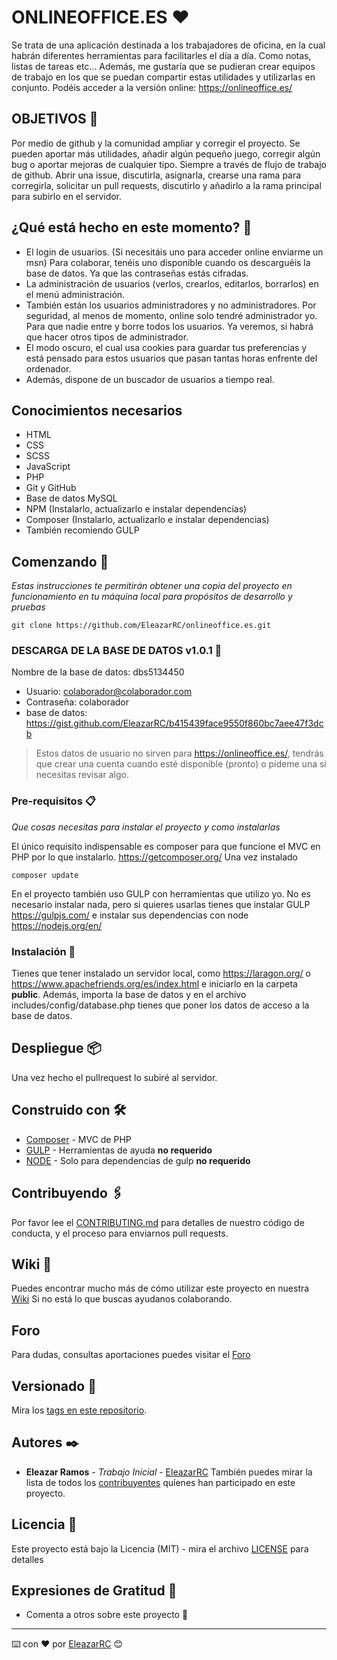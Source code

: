 # ONLINEOFFICE.ES ❤️
Se trata de una aplicación destinada a los trabajadores de oficina, en la cual habrán diferentes herramientas para facilitarles el día a día. Como notas, listas de tareas etc... Además, me gustaría que se pudieran crear equipos de trabajo en los que se puedan compartir estas utilidades y utilizarlas en conjunto.
Podéis acceder a la versión online: https://onlineoffice.es/
## OBJETIVOS 🎈
Por medio de github y la comunidad ampliar y corregir el proyecto. Se pueden aportar más utilidades, añadir algún pequeño juego, corregir algún bug o aportar mejoras de cualquier tipo. 
Siempre a través de flujo de trabajo de github. Abrir una issue, discutirla, asignarla, crearse una rama para corregirla, solicitar un pull requests, discutirlo y añadirlo a la rama principal para subirlo en el servidor.
## ¿Qué está hecho en este momento? 🧭
- El login de usuarios. (Si necesitáis uno para acceder online enviarme un msn) Para colaborar, tenéis uno disponible cuando os descarguéis la base de datos. Ya que las contraseñas estás cifradas.
- La administración de usuarios (verlos, crearlos, editarlos, borrarlos) en el menú administración.
- También están los usuarios administradores y no administradores. Por seguridad, al menos de momento, online solo tendré administrador yo. Para que nadie entre y borre todos los usuarios. Ya veremos, si habrá que hacer otros tipos de administrador.
- El modo oscuro, el cual usa cookies para guardar tus preferencias y está pensado para estos usuarios que pasan tantas horas enfrente del ordenador.
- Además, dispone de un buscador de usuarios a tiempo real.
## Conocimientos necesarios
- HTML
- CSS
- SCSS 
- JavaScript
- PHP
- Git y GitHub
- Base de datos MySQL
- NPM (Instalarlo, actualizarlo e instalar dependencias)
- Composer (Instalarlo, actualizarlo e instalar dependencias)
- También recomiendo GULP
## Comenzando 🚀
_Estas instrucciones te permitirán obtener una copia del proyecto en funcionamiento en tu máquina local para propósitos de desarrollo y pruebas_
```
git clone https://github.com/EleazarRC/onlineoffice.es.git
```
### DESCARGA DE LA BASE DE DATOS v1.0.1 🍳
Nombre de la base de datos: dbs5134450
- Usuario:                    colaborador@colaborador.com
- Contraseña:                 colaborador 
- base de datos:              https://gist.github.com/EleazarRC/b415439face9550f860bc7aee47f3dcb
> Estos datos de usuario no sirven para https://onlineoffice.es/, tendrás que crear una cuenta cuando esté
disponible (pronto) o pídeme una si necesitas revisar algo.
### Pre-requisitos 📋
_Que cosas necesitas para instalar el proyecto y como instalarlas_

El único requisito indispensable es composer para que funcione el MVC en PHP por lo que instalarlo.
https://getcomposer.org/
Una vez instalado
```
composer update
```
En el proyecto también uso GULP con herramientas que utilizo yo. No es necesario instalar nada, pero si quieres usarlas tienes que instalar GULP https://gulpjs.com/ e instalar sus dependencias con node https://nodejs.org/en/ 
### Instalación 🔧
Tienes que tener instalado un servidor local, como https://laragon.org/  o https://www.apachefriends.org/es/index.html e iniciarlo en la carpeta **public**. 
Además, importa la base de datos y en el archivo includes/config/database.php tienes que poner los datos de acceso a la base de datos.
## Despliegue 📦
Una vez hecho el pullrequest lo subiré al servidor.
## Construido con 🛠️
* [Composer](https://getcomposer.org/) - MVC de PHP
* [GULP](https://gulpjs.com/) - Herramientas de ayuda **no requerido**
* [NODE](hhttps://nodejs.org/) - Solo para dependencias de gulp **no requerido**
## Contribuyendo 🖇️
Por favor lee el [CONTRIBUTING.md](https://gist.github.com/eleazarRC/CONTRIBUTING) para detalles de nuestro código de conducta, y el proceso para enviarnos pull requests.
## Wiki 📖
Puedes encontrar mucho más de cómo utilizar este proyecto en nuestra [Wiki](https://github.com/EleazarRC/onlineoffice.es/wiki) Si no está lo que buscas ayudanos colaborando.
## Foro
Para dudas, consultas aportaciones puedes visitar el [Foro](https://github.com/EleazarRC/onlineoffice.es/discussions)
## Versionado 📌
Mira los [tags en este repositorio](https://github.com/EleazarRC/onlineoffice.es/tags).
## Autores ✒️
* **Eleazar Ramos** - *Trabajo Inicial* - [EleazarRC](https://github.com/EleazarRC)
También puedes mirar la lista de todos los [contribuyentes](https://github.com/EleazarRC/onlineoffice.es/graphs/contributors) quíenes han participado en este proyecto. 
## Licencia 📄
Este proyecto está bajo la Licencia (MIT) - mira el archivo [LICENSE](LICENSE) para detalles
## Expresiones de Gratitud 🎁
* Comenta a otros sobre este proyecto 📢
---
⌨️ con ❤️ por [EleazarRC](https://github.com/EleazarRCd) 😊





